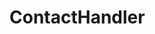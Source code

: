 # ContactHandler   

<script src="https://unpkg.com/@stoplight/elements/web-components.min.js"></script>
<link rel="stylesheet" href="https://unpkg.com/@stoplight/elements/styles.min.css">

<elements-api
  apiDescriptionUrl="ContactHandler.yaml"
  layout="sidebar"
  router="hash"
  hideTryIt="false"
  hideSchemas="false"
  hideInternal="false"
/>